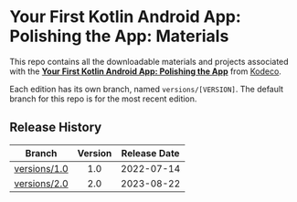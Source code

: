 # Your First Kotlin Android App: Polishing the App: Materials

This repo contains all the downloadable materials and projects associated with the **[Your First Kotlin Android App: Polishing the App](https://www.kodeco.com/39828426-your-first-kotlin-android-app-polishing-the-app)** from [Kodeco](https://www.kodeco.com).

Each edition has its own branch, named `versions/[VERSION]`. The default branch for this repo is for the most recent edition.

## Release History

| Branch                                                                                  | Version | Release Date |
| --------------------------------------------------------------------------------------- | :-----: | :----------: |
| [versions/1.0](https://github.com/kodecocodes/video-yfkaa2-materials/tree/versions/1.0) |   1.0   |  2022-07-14  |
| [versions/2.0](https://github.com/kodecocodes/video-yfkaa2-materials/tree/versions/2.0) |   2.0   |  2023-08-22  |
